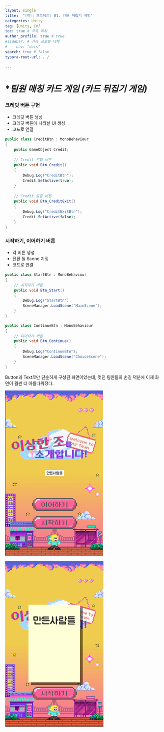 ```yaml
---
layout: single
title:  "[미니 프로젝트] 01. 카드 뒤집기 게임"
categories: Unity
tag: [Unity, C#]
toc: true # 우측 목차
author_profile: true # true
#sidebar: # 좌측 프로필 대체
#    nav: "docs"
search: true # false
typora-root-url: ../

---
```


# **팀원 매칭 카드 게임 (카드 뒤집기 게임)*

### **크레딧 버튼 구현**

- 크레딧 버튼 생성
- 크레딧 버튼에 나타날 UI 생성
- 코드로 연결

``` csharp
public class CreditBtn : MonoBehaviour
{
    public GameObject Credit;

    // Credit 진입 버튼
    public void Btn_Credit()
    {
        Debug.Log("CreditBtn");
        Credit.SetActive(true);
    }

    // Credit 탈출 버튼
    public void Btn_CreditExit()
    {
        Debug.Log("CreditExitBtn");
        Credit.SetActive(false);
    }
}
```



### **시작하기, 이어하기 버튼**

- 각 버튼 생성
- 전환 될 Scene 지정
- 코드로 연결

``` csharp
public class StartBtn : MonoBehaviour
{
    // 시작하기 버튼
    public void Btn_Start()
    {
        Debug.Log("StartBtn");
        SceneManager.LoadScene("MainScene");
    }
}
```

``` csharp
public class ContinueBtn : MonoBehaviour
{
    // 이어하기 버튼
    public void Btn_Continue()
    {
        Debug.Log("ContinueBtn");
        SceneManager.LoadScene("ChoiceScene");
    }
}
```

Button과 Text로만 단순하게 구성된 화면이었는데, 멋진 팀원들의 손길 덕분에 이제 화면이 훨씬 더 아름다워졌다.

![img](/images/2025-01-21-back025/img.png)

![img](/images/2025-01-21-back025/img-1738071770401-31.png)